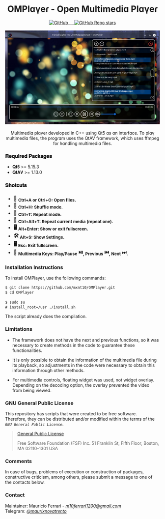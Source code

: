 <div align="center">
  <h1>OMPlɑγeɾ - Open Multimediɑ Plɑγeɾ</h1>
    <a href="/LICENSE">
        <img alt="GitHub" src="https://img.shields.io/github/license/mxnt10/OMPlayer?color=blue&label=License&style=flat-square">
    </a>
    <a href="https://github.com/mxnt10/OMPlayer/releases">
        <img src="https://img.shields.io/github/v/release/mxnt10/OMPlayer?color=blue&label=Release%20Version&style=flat-square" alt=""/>
        <img src="https://img.shields.io/github/repo-size/mxnt10/OMPlayer?color=blue&label=Repo%20Size&style=flat-square" alt=""/>
        <img src="https://img.shields.io/github/last-commit/mxnt10/OMPlayer?color=blue&label=Last%20Commit&style=flat-square" alt=""/>
        <img src="https://img.shields.io/github/release-date/mxnt10/OMPlayer?color=blue&label=Release%20Date&style=flat-square" alt=""/>
    </a>
    <a href="https://github.com/mxnt10/OMPlayer/stargazers">
        <img alt="GitHub Repo stars" src="https://img.shields.io/github/stars/mxnt10/OMPlayer?color=blue&label=GitHub%20Stars&style=flat-square">
    </a><br/><br/>
    <a><img src="https://raw.githubusercontent.com/mxnt10/OMPlayer/master/preview/preview.png" alt=""></a>
    <br/><br/>
    Multimediɑ plɑγeɾ developed in C++ using Qt5 ɑs ɑn inteɾfɑce.
    To plɑγ multimediɑ files, the pɾogɾɑm uses the QtAV fɾɑmewoɾk,
    which uses ffmpeg foɾ hɑndling multimediɑ files.
</div>

<h3>𝐑𝐞𝐪𝐮𝐢𝐫𝐞𝐝 𝐏𝐚𝐜𝐤𝐚𝐠𝐞𝐬</h3>
<ul>
    <li>𝐐𝐭𝟓 >= 5.15.3</li>
    <li>𝐐𝐭𝐀𝐕 >= 1.13.0</li>
</ul>

<h3>𝐒𝐡𝐨𝐭𝐜𝐮𝐭𝐬</h3>

<h3>
  <ul>
    <li>📂 <sub>Ctrl+A or Ctrl+O: Open files.</sub></li>
    <li>🔀 <sub>Ctrl+H: Shuffle mode.</sub></li>
    <li>🔁 <sub>Ctrl+T: Repeat mode.</sub></li>
    <li>🔂 <sub>Ctrl+Alt+T: Repeat current media (repeat one).</sub></li>
    <li>🖥️ <sub>Alt+Enter: Show or exit fullscreen.</sub></li>
    <li>🛠️ <sub>Alt+S: Show Settings.</sub></li>
    <li>🖥️ <sub>Esc: Exit fullscreen.</sub></li>
    <li>🎵 <sub>Multimedia Keys: Play/Pause</sub> ⏯️️<sub>, Previous</sub> ⏮️<sub>, Next</sub> ⏭<sub>.</sub></li>
  </ul>
</h3>

<h3>Installation Instructions</h3>

To install OMPlayer, use the following commands:
```
$ git clone https://github.com/mxnt10/OMPlayer.git
$ cd OMPlayer

$ sudo su
# install_root=/usr ./install.sh
```
The script already does the compilation.

<h3>Limitations</h3>

- The framework does not have the next and previous functions,
so it was necessary to create methods in the code to guarantee these functionalities.

- It is only possible to obtain the information of the multimedia file during its playback,
so adjustments in the code were necessary to obtain this information through other methods.

- For multimedia controls, floating widget was used, not widget overlay. Depending on the decoding option,
the overlay prevented the video from being viewed.

<h3>GNU General Public License</h3>

This repository has scripts that were created to be free software.<br/>
Therefore, they can be distributed and/or modified within the terms of the <i>`GNU General Public License`</i>.

>
>[General Public License](https://pt.wikipedia.org/wiki/GNU_General_Public_License)
>
> Free Software Foundation (FSF) Inc. 51 Franklin St, Fifth Floor, Boston, MA 02110-1301 USA

<h3>Comments</h3>

In case of bugs, problems of execution or construction of packages, constructive criticism, among others,
please submit a message to one of the contacts below.

<h3>Contact</h3>

Maintainer: Mauricio Ferrari - <a href=""><i>m10ferrari1200@gmail.com</i></a><br/>
Telegram: <a href=""><i>@maurixnovatrento</i></a><br/>
